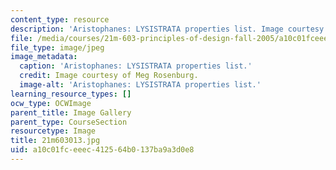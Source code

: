 ```yaml
---
content_type: resource
description: 'Aristophanes: LYSISTRATA properties list. Image courtesy of Meg Rosenburg.'
file: /media/courses/21m-603-principles-of-design-fall-2005/a10c01fceeec412564b0137ba9a3d0e8_21m603013.jpg
file_type: image/jpeg
image_metadata:
  caption: 'Aristophanes: LYSISTRATA properties list.'
  credit: Image courtesy of Meg Rosenburg.
  image-alt: 'Aristophanes: LYSISTRATA properties list.'
learning_resource_types: []
ocw_type: OCWImage
parent_title: Image Gallery
parent_type: CourseSection
resourcetype: Image
title: 21m603013.jpg
uid: a10c01fc-eeec-4125-64b0-137ba9a3d0e8
---
```


